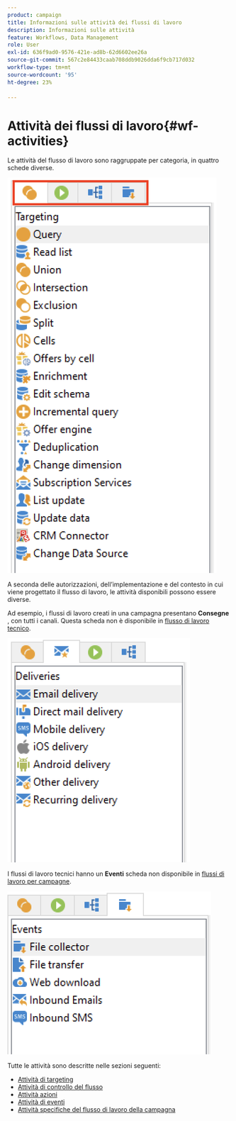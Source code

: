 ```yaml
---
product: campaign
title: Informazioni sulle attività dei flussi di lavoro
description: Informazioni sulle attività
feature: Workflows, Data Management
role: User
exl-id: 636f9ad0-9576-421e-ad8b-62d6602ee26a
source-git-commit: 567c2e84433caab708ddb9026dda6f9cb717d032
workflow-type: tm+mt
source-wordcount: '95'
ht-degree: 23%

---
```


# Attività dei flussi di lavoro{#wf-activities}

Le attività del flusso di lavoro sono raggruppate per categoria, in quattro schede diverse.

![](assets/wf-activity-tabs.png)

A seconda delle autorizzazioni, dell’implementazione e del contesto in cui viene progettato il flusso di lavoro, le attività disponibili possono essere diverse.

Ad esempio, i flussi di lavoro creati in una campagna presentano **Consegne** , con tutti i canali. Questa scheda non è disponibile in [flusso di lavoro tecnico](technical-workflows.md).

![](assets/campaign-wf-activities.png)

I flussi di lavoro tecnici hanno un **Eventi** scheda non disponibile in [flussi di lavoro per campagne](campaign-workflows.md).

![](assets/tech-wf-activities.png)

Tutte le attività sono descritte nelle sezioni seguenti:

* [Attività di targeting](targeting-activities.md)
* [Attività di controllo del flusso](flow-control-activities.md)
* [Attività azioni](action-activities.md)
* [Attività di eventi](event-activities.md)
* [Attività specifiche del flusso di lavoro della campagna](../campaigns/marketing-campaign-deliveries.md)
